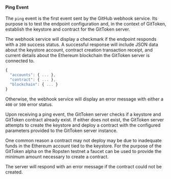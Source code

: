 #### Ping Event

The `ping` event is the first event sent by the GitHub webhook service. Its purpose is to test the endpoint configuration and, in the context of GitToken, establish the keystore and contract for the GitToken server.

The webhook service will display a checkmark if the endpoint responds with a `200` success status. A successful response will include JSON data about the keystore account, contract creation transaction receipt, and current details about the Ethereum blockchain the GitToken server is connected to.

```javascript
{
  "accounts": { ... },
  "contract": { ... },
  "blockchain": { ... }
}
```

Otherwise, the webhook service will display an error message with either a `400` or `500` error status.

Upon receiving a ping event, the GitToken server checks if a keystore and GitToken contract already exist. If either does not exist, the GitToken server attempts to create the keystore and deploy a contract with the configured parameters provided to the GitToken server instance.

One common reason a contract may not deploy may be due to inadequate funds in the Ethereum account tied to the keystore. For the purpose of the GitToken alpha on the Ropsten testnet a faucet can be used to provide the minimum amount necessary to create a contract.

The server will respond with an error message if the contract could not be created.
